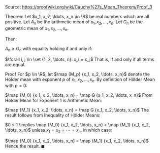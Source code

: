 # 

Source: https://proofwiki.org/wiki/Cauchy%27s_Mean_Theorem/Proof_3

Theorem
Let $x_1, x_2, \ldots, x_n \in \R$ be real numbers which are all positive.
Let $A_n$ be the arithmetic mean of $x_1, x_2, \ldots, x_n$.
Let $G_n$ be the geometric mean of $x_1, x_2, \ldots, x_n$.

Then:

$A_n \ge G_n$
with equality holding if and only if:

$\forall i, j \in \set {1, 2, \ldots, n}: x_i = x_j$
That is, if and only if all terms are equal.


Proof
For $p \in \R$, let $\map {M_p} {x_1, x_2, \ldots, x_n}$ denote the Hölder mean with exponent $p$ of $x_1, x_2, \ldots, x_n$.
By definition of Hölder Mean with $p = 0$:

$\map {M_0} {x_1, x_2, \ldots, x_n} = \map G {x_1, x_2, \ldots, x_n}$
From Hölder Mean for Exponent 1 is Arithmetic Mean:

$\map {M_1} {x_1, x_2, \ldots, x_n} = \map G {x_1, x_2, \ldots, x_n}$
The result follows from Inequality of Hölder Means:

$0 < 1 \implies \map {M_0} {x_1, x_2, \ldots, x_n} < \map {M_1} {x_1, x_2, \ldots, x_n}$
unless $x_1 = x_2 = \cdots = x_n$, in which case:

$\map {M_0} {x_1, x_2, \ldots, x_n} = \map {M_1} {x_1, x_2, \ldots, x_n}$
Hence the result.
$\blacksquare$





